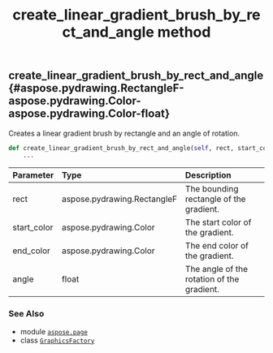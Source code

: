 ﻿---
title: create_linear_gradient_brush_by_rect_and_angle method
second_title: Aspose.Page for Python via .NET API References
description: 
type: docs
weight: 50
url: /python-net/aspose.page/graphicsfactory/create_linear_gradient_brush_by_rect_and_angle/
is_root: false
---

## create_linear_gradient_brush_by_rect_and_angle {#aspose.pydrawing.RectangleF-aspose.pydrawing.Color-aspose.pydrawing.Color-float}

Creates a linear gradient brush by rectangle and an angle of rotation.



```python
def create_linear_gradient_brush_by_rect_and_angle(self, rect, start_color, end_color, angle):
    ...
```


| Parameter | Type | Description |
| :- | :- | :- |
| rect | aspose.pydrawing.RectangleF | The bounding rectangle of the gradient. |
| start_color | aspose.pydrawing.Color | The start color of the gradient. |
| end_color | aspose.pydrawing.Color | The end color of the gradient. |
| angle | float | The angle of the rotation of the gradient. |



### See Also
* module [`aspose.page`](../../)
* class [`GraphicsFactory`](/page/python-net/aspose.page/graphicsfactory)
